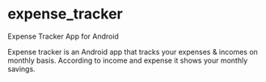 # expense_tracker
Expense Tracker App for Android

Expense tracker is an Android app that tracks your expenses & incomes on monthly basis. According to income and expense it shows your monthly savings.
